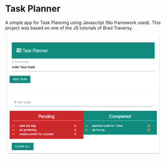 # Task Planner
A simple app for Task Planning using Javascript (No framework used). This project was based on one of the JS tutorials of Brad Traversy.

![Task Planner Demo](thumbnail.png)
